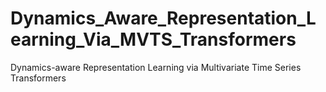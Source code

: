 # Dynamics_Aware_Representation_Learning_Via_MVTS_Transformers
Dynamics-aware Representation Learning via Multivariate Time Series Transformers
